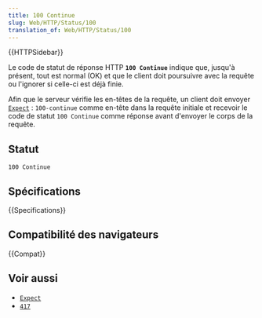 ```yaml
---
title: 100 Continue
slug: Web/HTTP/Status/100
translation_of: Web/HTTP/Status/100
---
```


{{HTTPSidebar}}

Le code de statut de réponse HTTP **`100 Continue`** indique que, jusqu'à présent, tout est normal (OK) et que le client doit poursuivre avec la requête ou l'ignorer si celle-ci est déjà finie.

Afin que le serveur vérifie les en-têtes de la requête, un client doit envoyer [`Expect`](/fr/docs/Web/HTTP/Headers/Expect)&nbsp;: `100-continue` comme en-tête dans la requête initiale et recevoir le code de statut `100 Continue` comme réponse avant d'envoyer le corps de la requête.

## Statut

```
100 Continue
```

## Spécifications

{{Specifications}}

## Compatibilité des navigateurs

{{Compat}}

## Voir aussi

- [`Expect`](/fr/docs/Web/HTTP/Headers/Expect)
- [`417`](/fr/docs/Web/HTTP/Status/417)
